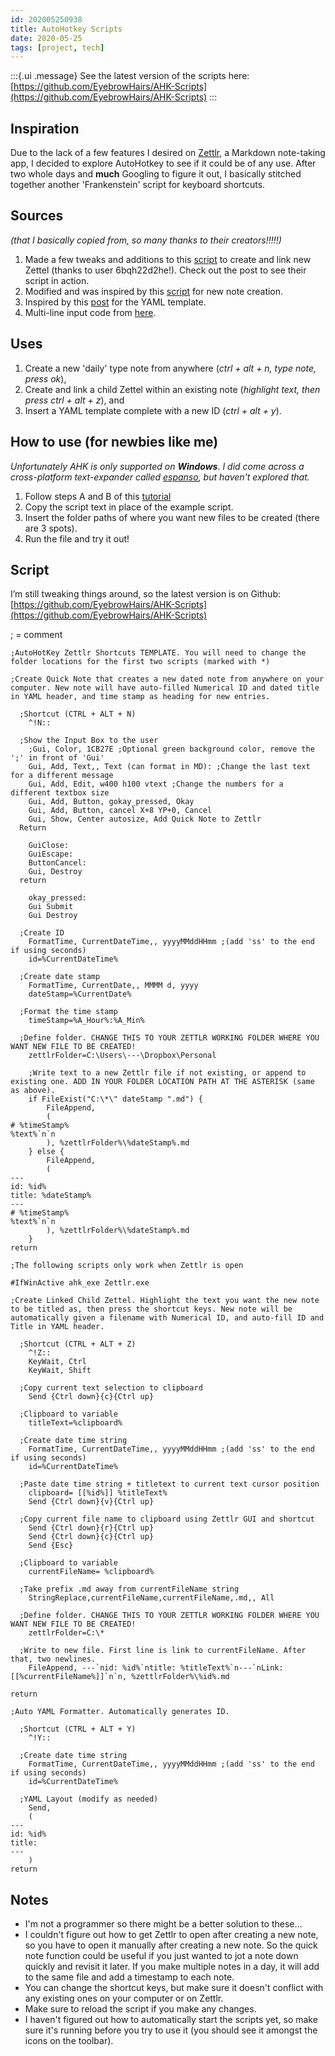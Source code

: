 ```yaml
---
id: 202005250938
title: AutoHotkey Scripts
date: 2020-05-25
tags: [project, tech]
---
```


:::{.ui .message}
See the latest version of the scripts here: [https://github.com/EyebrowHairs/AHK-Scripts](https://github.com/EyebrowHairs/AHK-Scripts)
:::

## Inspiration
Due to the lack of a few features I desired on [Zettlr](https://www.zettlr.com/), a Markdown note-taking app, I decided to explore AutoHotkey to see if it could be of any use. After two whole days and **much** Googling to figure it out, I basically stitched together another 'Frankenstein' script for keyboard shortcuts.

## Sources
*(that I basically copied from, so many thanks to their creators!!!!!)*

1. Made a few tweaks and additions to this [script](https://forum.zettlr.com/discussion/122/creating-linked-zettel-with-autohotkey) to create and link new Zettel (thanks to user 6bqh22d2he!). Check out the post to see their script in action.
2.  Modified and was inspired by this [script](https://www.labnol.org/software/tutorials/simple-diary-tutorial-with-autohotkey/4902/) for new note creation.
3. Inspired by this [post](https://www.reddit.com/r/Zettlr/comments/gn96wr/templates_for_new_notes_zettel/?utm_source=share&utm_medium=web2x) for the YAML template.
4. Multi-line input code from [here](https://stackoverflow.com/questions/45986293/how-can-i-read-multiple-lines-of-user-input-in-autohotkey).

## Uses
1. Create a new 'daily' type note from anywhere (*ctrl + alt + n, type note, press ok*),
2. Create and link a child Zettel within an existing note (*highlight text, then press ctrl + alt + z*), and
3. Insert a YAML template complete with a new ID (*ctrl + alt + y*).

## How to use (for newbies like me)
*Unfortunately AHK is only supported on* ***Windows***. *I did come across a cross-platform text-expander called* [*espanso*](https://espanso.org/)*, but haven't explored that.*

1. Follow steps A and B of this [tutorial](https://www.autohotkey.com/docs/Tutorial.htm)
2. Copy the script text in place of the example script.
3. Insert the folder paths of where you want new files to be created (there are 3 spots).
4. Run the file and try it out!

## Script
I’m still tweaking things around, so the latest version is on Github: [https://github.com/EyebrowHairs/AHK-Scripts](https://github.com/EyebrowHairs/AHK-Scripts)

; = comment

    ;AutoHotKey Zettlr Shortcuts TEMPLATE. You will need to change the folder locations for the first two scripts (marked with *)
    
    ;Create Quick Note that creates a new dated note from anywhere on your computer. New note will have auto-filled Numerical ID and dated title in YAML header, and time stamp as heading for new entries.
    
      ;Shortcut (CTRL + ALT + N)
        ^!N::
        
      ;Show the Input Box to the user
        ;Gui, Color, 1CB27E ;Optional green background color, remove the ';' in front of 'Gui'
        Gui, Add, Text,, Text (can format in MD): ;Change the last text for a different message
        Gui, Add, Edit, w400 h100 vtext ;Change the numbers for a different textbox size
        Gui, Add, Button, gokay_pressed, Okay
        Gui, Add, Button, cancel X+8 YP+0, Cancel
        Gui, Show, Center autosize, Add Quick Note to Zettlr
      Return
    
        GuiClose:
        GuiEscape:
        ButtonCancel:
        Gui, Destroy
      return
    
        okay_pressed:
        Gui Submit
        Gui Destroy
        
      ;Create ID
        FormatTime, CurrentDateTime,, yyyyMMddHHmm ;(add 'ss' to the end if using seconds)
        id=%CurrentDateTime%
        
      ;Create date stamp
        FormatTime, CurrentDate,, MMMM d, yyyy
        dateStamp=%CurrentDate%
        
      ;Format the time stamp
        timeStamp=%A_Hour%:%A_Min%
        
      ;Define folder. CHANGE THIS TO YOUR ZETTLR WORKING FOLDER WHERE YOU WANT NEW FILE TO BE CREATED!
        zettlrFolder=C:\Users\---\Dropbox\Personal
        
        ;Write text to a new Zettlr file if not existing, or append to existing one. ADD IN YOUR FOLDER LOCATION PATH AT THE ASTERISK (same as above).
        if FileExist("C:\*\" dateStamp ".md") {
            FileAppend, 
            (
    # %timeStamp%
    %text%`n`n
            ), %zettlrFolder%\%dateStamp%.md
        } else {
            FileAppend, 
            (
    ---
    id: %id%
    title: %dateStamp%
    ---
    # %timeStamp%
    %text%`n`n
            ), %zettlrFolder%\%dateStamp%.md
        }
    return
    
    ;The following scripts only work when Zettlr is open
    
    #IfWinActive ahk_exe Zettlr.exe
    
    ;Create Linked Child Zettel. Highlight the text you want the new note to be titled as, then press the shortcut keys. New note will be automatically given a filename with Numerical ID, and auto-fill ID and Title in YAML header.
    
      ;Shortcut (CTRL + ALT + Z)
        ^!Z::
        KeyWait, Ctrl
        KeyWait, Shift
        
      ;Copy current text selection to clipboard
        Send {Ctrl down}{c}{Ctrl up}
        
      ;Clipboard to variable
        titleText=%clipboard%
        
      ;Create date time string
        FormatTime, CurrentDateTime,, yyyyMMddHHmm ;(add 'ss' to the end if using seconds)
        id=%CurrentDateTime%
        
      ;Paste date time string + titletext to current text cursor position
        clipboard= [[%id%]] %titleText%
        Send {Ctrl down}{v}{Ctrl up}
        
      ;Copy current file name to clipboard using Zettlr GUI and shortcut
        Send {Ctrl down}{r}{Ctrl up}
        Send {Ctrl down}{c}{Ctrl up}
        Send {Esc}
        
      ;Clipboard to variable
        currentFileName= %clipboard%
        
      ;Take prefix .md away from currentFileName string
        StringReplace,currentFileName,currentFileName,.md,, All
        
      ;Define folder. CHANGE THIS TO YOUR ZETTLR WORKING FOLDER WHERE YOU WANT NEW FILE TO BE CREATED!
        zettlrFolder=C:\*
        
      ;Write to new file. First line is link to currentFileName. After that, two newlines.
        FileAppend, ---`nid: %id%`ntitle: %titleText%`n---`nLink: [[%currentFileName%]]`n`n, %zettlrFolder%\%id%.md
        
    return
    
    ;Auto YAML Formatter. Automatically generates ID.
    
      ;Shortcut (CTRL + ALT + Y)
        ^!Y::
        
      ;Create date time string 
        FormatTime, CurrentDateTime,, yyyyMMddHHmm ;(add 'ss' to the end if using seconds)
        id=%CurrentDateTime%
    
      ;YAML Layout (modify as needed)  
        Send, 
        (
    ---
    id: %id%
    title:
    ---
        )
    return

## Notes
* I'm not a programmer so there might be a better solution to these...
* I couldn't figure out how to get Zettlr to open after creating a new note, so you have to open it manually after creating a new note. So the quick note function could be useful if you just wanted to jot a note down quickly and revisit it later. If you make multiple notes in a day, it will add to the same file and add a timestamp to each note.
* You can change the shortcut keys, but make sure it doesn't conflict with any existing ones on your computer or on Zettlr.
* Make sure to reload the script if you make any changes.
* I haven't figured out how to automatically start the scripts yet, so make sure it's running before you try to use it (you should see it amongst the icons on the toolbar).